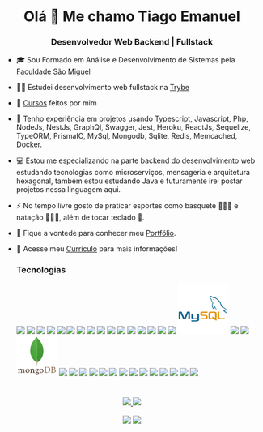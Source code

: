<h1 align="center">Olá 👋 Me chamo Tiago Emanuel</h1>
<h3 align="center">Desenvolvedor Web Backend | Fullstack</h3>

- 🎓 Sou Formado em Análise e Desenvolvimento de Sistemas pela <a href="https://www.unisaomiguel.edu.br/ead/analise-e-desenvolvimento-de-sistemas/">Faculdade São Miguel</a></p> 
- 👨‍💻 Estudei desenvolvimento web fullstack na <a href="https://www.betrybe.com/">Trybe</a></p>
- 📑 <a href="https://v2.credential.net/profile/tiagoemanueldonascimento981866/wallet#gs.belygj">Cursos</a> feitos por mim</p>
- 🔭 Tenho experiência em projetos usando Typescript, Javascript, Php, NodeJs, NestJs, GraphQl, Swagger, Jest, Heroku, ReactJs, Sequelize, TypeORM, PrismaIO, MySql, Mongodb, Sqlite, Redis, Memcached, Docker.
- 💻 Estou me especializando na parte backend do desenvolvimento web estudando tecnologias como microserviços, mensageria e arquitetura hexagonal, também estou estudando Java e futuramente irei postar projetos nessa linguagem aqui.
- ⚡ No tempo livre gosto de praticar esportes como basquete ⛹🏽‍♂️ e natação 🏊🏽‍♂️, além de tocar teclado 🎹.
- 🎯 Fique a vontede para conhecer meu <a href="https://tiago-portifolio.vercel.app" target="_blank">Portfólio</a>.</p>
- 📝 Acesse meu <a href="https://gitconnected.com/tiagoemanuel8/resume" target="_blank">Curriculo</a> para mais informações!


  <h3> Tecnologias </h3>
    <span>
       <img src="https://user-images.githubusercontent.com/72472530/148571842-95392985-d568-4769-be6f-4d33f0395ed1.png" width="60"> <!-- Js -->
       <img src="https://user-images.githubusercontent.com/72472530/148567091-e8c78389-b80d-49de-bec7-ce0f51a7b748.png" width="60"> <!-- Ts -->
       <img src="https://github.com/TiagoEmanuel8/TiagoEmanuel8/assets/72472530/1ecf713b-d878-4900-bab6-90d6146858fb" width="60"> <!-- Python -->
       <img src="https://github.com/TiagoEmanuel8/TiagoEmanuel8/assets/72472530/e08d43e0-6b7e-43e1-b6ff-f1b9ca0de4e4" width="50"> <!-- Java -->
       <img src="https://github.com/TiagoEmanuel8/TiagoEmanuel8/assets/72472530/d547eb04-6101-4486-9599-309b8198aabb" width="50"> <!-- Html -->
       <img src="https://github.com/TiagoEmanuel8/TiagoEmanuel8/assets/72472530/d8a7af7d-9a43-4538-a6d0-00e1fef405ce" width="50"> <!-- Css -->
       <img src="https://github.com/TiagoEmanuel8/TiagoEmanuel8/assets/72472530/a20e3986-3f68-43a2-8120-c47153bd26e9" width="60"> <!-- Node -->
       <img src="https://github.com/TiagoEmanuel8/TiagoEmanuel8/assets/72472530/fc1c2692-cbd6-4865-a2ce-af6ac274d9dd" width="150"> <!-- React -->
       <img src="https://github.com/TiagoEmanuel8/TiagoEmanuel8/assets/72472530/b5197a25-dc9f-4105-9068-399abfe483ad" width="150"> <!-- Nest -->
       <img src="https://github.com/TiagoEmanuel8/TiagoEmanuel8/assets/72472530/1db7a797-280b-4715-9fbf-a99d7445388a" width="180"> <!-- Adonis -->
       <img src="https://github.com/TiagoEmanuel8/TiagoEmanuel8/assets/72472530/e12130fb-18cb-4dd0-9630-1e15de71be07" width="160"> <!-- GraphQL -->
       <img src="https://github.com/TiagoEmanuel8/TiagoEmanuel8/assets/72472530/c3998e2a-d357-4e31-99f3-f9866fc15791" width="150"> <!-- Spring -->
       <img src="https://github.com/TiagoEmanuel8/TiagoEmanuel8/assets/72472530/aea722e1-d909-49c3-a9cc-cff10b71fd70" width="150"> <!-- Prisma -->
       <img src="https://user-images.githubusercontent.com/72472530/167022049-70706048-848b-44b8-b370-11be1b41ef09.png" width="80"> <!-- TypeORM -->
       <img src="https://github.com/TiagoEmanuel8/TiagoEmanuel8/assets/72472530/8df2ce40-a90f-4df0-ab8f-e93294905ff7" width="150"> <!-- Sequelize -->
       <img src="https://github.com/TiagoEmanuel8/TiagoEmanuel8/assets/72472530/a27281fb-96fb-470e-b6c3-aa6ba83d2d17" width="100"> <!-- Mongoose -->
       <img src="https://raw.githubusercontent.com/devicons/devicon/master/icons/mysql/mysql-original-wordmark.svg" width="100"> <!-- Mysql -->
       <img src="https://github.com/TiagoEmanuel8/TiagoEmanuel8/assets/72472530/b5f944fb-4512-4956-9efc-bc2ae7c5877a" width="150"> <!-- Postgresql -->
       <img src="https://github.com/TiagoEmanuel8/TiagoEmanuel8/assets/72472530/b0df66fc-8bd0-4d06-a4ac-28caa4dce1a7" width="150"> <!-- SQLite -->
       <img src="https://raw.githubusercontent.com/devicons/devicon/master/icons/mongodb/mongodb-original-wordmark.svg" width="80"> <!-- MongoDB -->
       <img src="https://github.com/TiagoEmanuel8/TiagoEmanuel8/assets/72472530/b9ec8f53-e92f-4d28-9fd7-69857403aa5f" width="150"> <!-- Memcached -->
       <img src="https://github.com/TiagoEmanuel8/TiagoEmanuel8/assets/72472530/b46a6991-4fc7-47db-878f-8e9e5a14f6de" width="150"> <!-- Redis -->
       <img src="https://github.com/TiagoEmanuel8/TiagoEmanuel8/assets/72472530/5c08d4b7-327d-4414-b22e-53c246072029" width="80"> <!-- Swagger -->
       <img src="https://github.com/TiagoEmanuel8/TiagoEmanuel8/assets/72472530/b09b73bd-1b18-4c52-8923-ec05fd98f71c" width="150"> <!-- Websocket -->
       <img src="https://github.com/TiagoEmanuel8/TiagoEmanuel8/assets/72472530/2c8a9be5-b6f7-465b-9220-d92657422672" width="150"> <!-- Eslint -->
       <img src="https://github.com/TiagoEmanuel8/TiagoEmanuel8/assets/72472530/cfc5f8a0-1408-441e-b219-a9067e043f92" width="150"> <!-- Jest -->
       <img src="https://github.com/TiagoEmanuel8/TiagoEmanuel8/assets/72472530/75a6df5a-c36e-49c9-b925-f28db3f258f5" width="150"> <!-- Mocha -->
       <img src="https://github.com/TiagoEmanuel8/TiagoEmanuel8/assets/72472530/04794c62-be5f-4d49-a3af-6a3e73c6318e" width="150"> <!-- Chai -->
       <img src="https://github.com/TiagoEmanuel8/TiagoEmanuel8/assets/72472530/99670c06-7184-4dae-bdb0-50d5265cea58" width="150"> <!-- Cypress -->
       <img src="https://github.com/TiagoEmanuel8/TiagoEmanuel8/assets/72472530/1cc20818-0799-4920-9b1c-8db0b73ca337" width="100"> <!-- Docker -->
       <img src="https://github.com/TiagoEmanuel8/TiagoEmanuel8/assets/72472530/482accce-db8b-43b5-9b96-2fc92f5acfb8" width="150"> <!-- Redux -->
       <img src="https://github.com/TiagoEmanuel8/TiagoEmanuel8/assets/72472530/ac64dd25-d345-4baf-8fab-72d898113001" width="150"> <!-- Git -->
       <img src="https://github.com/TiagoEmanuel8/TiagoEmanuel8/assets/72472530/309be142-62f0-4257-9f74-aec7ecfa83d6" width="150"> <!-- Linux -->
       <img src="https://github.com/TiagoEmanuel8/TiagoEmanuel8/assets/72472530/891dacd2-ab94-405c-b556-08e603c343ae" width="150"> <!-- Visual Studio Code -->
    </span>
</div>

#

<div align="center">
  <a href="https://github.com/TiagoEmanuel8">
  <img height="150em" src="https://github-readme-stats.vercel.app/api?username=TiagoEmanuel8&show_icons=true&theme=tokyonight&include_all_commits=true&count_private=true"/>
  <img height="150em" src="https://github-readme-stats.vercel.app/api/top-langs/?username=TiagoEmanuel8&exclude_repo=trybe-exercises,easy-sac,sac-easy-chat,nbb-presentation,nodejs-concepts,github-readme-stats,trybewallet,recipes-app,exercise-sequelize-associations,tiago.portifolio,cookmaster,sac-easy-chat,species-Api,Awesome-Profile-README-templates,alurakut&langs_count=10&layout=compact&langs_count=8&theme=tokyonight"/>
</div>
 <div><br>
   
  <div align="center">
   <a href="https://www.linkedin.com/in/tiagoemanuel/" target="_blank"><img src="https://img.shields.io/badge/-LinkedIn-%230077B5?style=for-the-badge&logo=linkedin&logoColor=white" target="_blank"></a> 
  <a href = "mailto:tiago.emanuel.n@gmail.com"><img src="https://img.shields.io/badge/-Gmail-%23333?style=for-the-badge&logo=gmail&logoColor=white" target="_blank"></a>
     
<div align="center">
